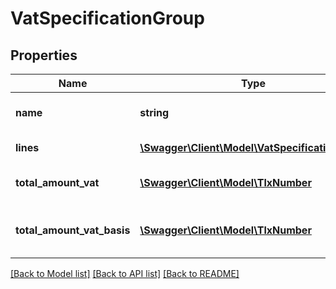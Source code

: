 # VatSpecificationGroup

## Properties
Name | Type | Description | Notes
------------ | ------------- | ------------- | -------------
**name** | **string** | The name of the group | [optional] 
**lines** | [**\Swagger\Client\Model\VatSpecificationLine[]**](VatSpecificationLine.md) | The vat lines | [optional] 
**total_amount_vat** | [**\Swagger\Client\Model\TlxNumber**](TlxNumber.md) | Total vat amount on the group | [optional] 
**total_amount_vat_basis** | [**\Swagger\Client\Model\TlxNumber**](TlxNumber.md) | Total vat basis amount on the group | [optional] 

[[Back to Model list]](../README.md#documentation-for-models) [[Back to API list]](../README.md#documentation-for-api-endpoints) [[Back to README]](../README.md)


